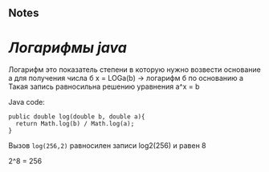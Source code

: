 ## Notes

# *Логарифмы java*
Логарифм это показатель степени в которую нужно возвести основание а для получения числа б
x = LOGa(b) -> логарифм б по основанию а
Такая запись равносильна решению уравнения a^x = b

Java code:

```
public double log(double b, double a){
  return Math.log(b) / Math.log(a);
}
```

Вызов `log(256,2)` равносилен записи log2(256) и равен 8

2^8 = 256
